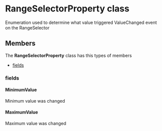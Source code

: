 
# RangeSelectorProperty class

Enumeration used to determine what value triggered ValueChanged event on the RangeSelector

## Members

The **RangeSelectorProperty** class has this types of members

* [fields](#fields)

### fields

#### MinimumValue

Minimum value was changed

#### MaximumValue

Maximum value was changed
